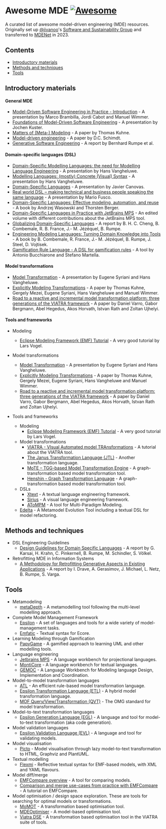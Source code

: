 # Awesome MDE [![Awesome](https://awesome.re/badge.svg)](https://awesome.re)

A curated list of awesome model-driven engineering (MDE) resources. Originally set up [@iivanoo](https://github.com/iivanoo)'s [Software and Sustainability Group](https://github.com/S2-group) and transferred to [MDENet](https://www.mde-network.org/) in 2023.

## Contents

* [Introductory materials](#-introductory-materials)
* [Methods and techniques](#-methods-and-techniques)
* [Tools](#-tools)

## Introductory materials

#### General MDE
* [Model-Driven Software Engineering in Practice - Introduction](https://www.slideshare.net/mbrambil/modeldriven-software-engineering-in-practice-chapter-1-introduction) - A presentation by Marco Brambilla, Jordi Cabot and Manuel Wimmer.
* [Foundations of Model-Driven Software Engineering](https://researcher.watson.ibm.com/researcher/files/zurich-jku/mdse-01.pdf) - A presentation by Jochen Kuster.
* [Matters of (Meta-) Modeling](http://msdl.cs.mcgill.ca/people/hv/teaching/MSBDesign/MattersOfMetaModelling.pdf) - A paper by Thomas Kuhne.
* [Model-driven engineering](http://citeseerx.ist.psu.edu/viewdoc/download?doi=10.1.1.106.9720&rep=rep1&type=pdf) - A paper by D.C. Schimdt.
* [Generative Software Engineering](https://www.se-rwth.de/research/Generative-SE/) - A report by Bernhard Rumpe et al.

#### Domain-specific languages (DSL)
* [Domain-Specific Modelling Languages: the need for Modelling Language Engineering](http://msdl.cs.mcgill.ca/people/hv/teaching/MSBDesign/presentations/presentation.ModellingLanguageEngineering.pdf) - A presentation by Hans Vangheluwe.
* [Modelling Languages: (mostly) Concrete (Visual) Syntax](http://msdl.cs.mcgill.ca/people/hv/teaching/MSBDesign/presentations/presentation.DSM-TP.DSLengineering.semantics.pdf) - A presentation by Hans Vangheluwe.
* [Domain-Specific Languages](https://www.slideshare.net/zirrus/domainspecific-langauges) - A presentation by Javier Canovas.
* [Real world DSL – making technical and business people speaking the same language](https://www.slideshare.net/mariofusco/real-world-dsl) - A presentation by Mario Fusco.
* [Domain-Specific Languages: Effective modeling, automation, and reuse](http://dsl.design) - A book by Andrzej Wasowski and Thorsten Berger.
* [Domain-Specific Languages in Practice with JetBrains MPS](https://link.springer.com/book/10.1007%2F978-3-030-73758-0) - An edited volume with different contributions about the JetBrains MPS tool.
* [Globalizing Domain-Specific Languages](https://www.se-rwth.de/publications/Globalizing-Domain-Specific-Languages2.pdf) - A report by B. H. C. Cheng, B. Combemale, R. B. France, J.- M. Jézéquel, B. Rumpe.
* [Engineering Modeling Languages: Turning Domain Knowledge into Tools](https://www.routledge.com/Engineering-Modeling-Languages/Combemale-France-Jezequel-Rumpe-Steel-Vojtisek/p/book/9781466583733) - A book by B. Combemale, R. France, J.- M. Jézéquel, B. Rumpe, J. Steel, D. Vojtisek.
* [Gamification Rule Language - A DSL for gamification rules](https://github.com/antbucc/GRL) - A tool by Antonio Bucchiarone and Stefano Martella.

#### Model transformations
* [Model Transformation](http://msdl.cs.mcgill.ca/people/hv/teaching/MSBDesign/ModelTransformation.pdf) - A presentation by Eugene Syriani and Hans Vangheluwe.
* [Explicitly Modeling Transformations](http://homepages.mcs.vuw.ac.nz/~tk/publications/papers/explicitly-modeling-transformations.pdf) - A paper by Thomas Kuhne, Gergely Mezei, Eugene Syriani, Hans Vangheluwe and Manuel Wimmer.
* [Road to a reactive and incremental model transformation platform: three generations of the VIATRA framework](https://www.researchgate.net/publication/303090660_Road_to_a_reactive_and_incremental_model_transformation_platform_three_generations_of_the_VIATRA_framework) - A paper by Daniel Varro, Gabor Bergmann, Abel Hegedus, Akos Horvath, Istvan Rath and Zoltan Ujhelyi.

#### Tools and frameworks
* Modeling
  * [Eclipse Modeling Framework (EMF) Tutorial](https://www.vogella.com/tutorials/EclipseEMF/article.html) - A very good tutorial by Lars Vogel.
* Model transformations
  * [Model Transformation](http://msdl.cs.mcgill.ca/people/hv/teaching/MSBDesign/ModelTransformation.pdf) - A presentation by Eugene Syriani and Hans Vangheluwe.
  * [Explicitly Modeling Transformations](http://homepages.mcs.vuw.ac.nz/~tk/publications/papers/explicitly-modeling-transformations.pdf) - A paper by Thomas Kuhne, Gergely Mezei, Eugene Syriani, Hans Vangheluwe and Manuel Wimmer.
  * [Road to a reactive and incremental model transformation platform: three generations of the VIATRA framework](https://www.researchgate.net/publication/303090660_Road_to_a_reactive_and_incremental_model_transformation_platform_three_generations_of_the_VIATRA_framework) - A paper by Daniel Varro, Gabor Bergmann, Abel Hegedus, Akos Horvath, Istvan Rath and Zoltan Ujhelyi.
  
* Tools and frameworks
  * Modeling
    * [Eclipse Modeling Framework (EMF) Tutorial](https://www.vogella.com/tutorials/EclipseEMF/article.html) - A very good tutorial by Lars Vogel.
  * Model transformations
    * [VIATRA - VIsual Automated model TRAnsformations](https://www.eclipse.org/viatra/documentation/tutorial.html) - A tutorial about the VIATRA tool.
    * [The Janus Transformation Language (JTL)](https://jtl.univaq.it/) - Another transformation language.
    * [MoTE – TGG-based Model Transformation Engine](https://www.hpi.uni-potsdam.de/giese/public/mdelab/mdelab-projects/mote-a-tgg-based-model-transformation-engine/) - A graph-transformation based model transformation tool.
    * [Henshin - Graph Transformation Language](https://projects.eclipse.org/projects/modeling.emft.henshin) - A graph-transformation based model transformation tool.
  * DSLs
    * [Xtext](https://www.eclipse.org/Xtext/documentation/102_domainmodelwalkthrough.html) - A textual language engineering framework.
    * [Sirius](https://www.eclipse.org/sirius/getstarted.html) - A visual language engineering framework.
    * [AToMPM](https://atompm.github.io) - A tool for Multi-Paradigm Modeling.
  * [Edelta](https://github.com/LorenzoBettini/edelta) - A Metamodel Evolution Tool including a textual DSL for model refactoring.

## Methods and techniques
* DSL Engineering Guidelines
  * [Design Guidelines for Domain Specific Languages](https://www.se-rwth.de/publications/A-Methodology-for-Retrofitting-Generative-Aspects-in-Existing-Applications.pdf) - A report by G. Karsai, H. Krahn, C. Pinkernell, B. Rumpe, M. Schindler, S. Völkel.
* Retrofitting MDE in Information Systems
  * [A Methodology for Retrofitting Generative Aspects in Existing Applications](https://www.se-rwth.de/publications/A-Methodology-for-Retrofitting-Generative-Aspects-in-Existing-Applications.pdf) - A report by  I. Drave, A. Gerasimov, J. Michael, L. Netz, B. Rumpe, S. Varga.

## Tools
* Metamodeling
   * [metaDepth](http://metadepth.org/) - A metamodelling tool following the multi-level modelling approach.
* Complete Model Management Framework
   * [Epsilon](https://www.eclipse.org/epsilon/) - A set of languages and tools for a wide variety of model-management tasks.
   * [Emfatic](https://eclipse.org/emfatic) - Textual syntax for Ecore.
* Learning Modeling through Gamification
   * [PapyGame](https://www.papygame.com/) - A gamified approach to learning UML and other modelling tools.
* Language engineering
   * [Jetbrains MPS](https://www.jetbrains.com/mps/) - A language workbench for projectional languages.
   * [MontiCore](https://monticore.github.io/monticore/) - A language workbench for textual languages.
   * [GEMOC](https://gemoc.org/studio.html) - A Language Workbench for Modeling language Design, Implementation and Coordination.
* Model-to-model transformation languages
   * [ATL](https://www.eclipse.org/atl/) - An efficient rule-based model transformation language.
   * [Epsilon Transformation Language (ETL)](https://www.eclipse.org/epsilon/doc/etl/) - A hybrid model transformation language. 
   * [MOF Query/View/Transformation (QVT)](https://www.omg.org/spec/QVT/About-QVT/) - The OMG standard for model transformation.
* Model-to-text transformation languages
  * [Epsilon Generation Language (EGL)](https://eclipse.org/doc/egl) - A language and tool for model-to-text transformation (aka code generation).
* Model validation languages
  * [Epsilon Validation Language (EVL)](https://eclipse.org/epsilon/doc/evl) - A language and tool for validating models.
* Model visualisation
  * [Picto](https://eclipse.org/epsilon/doc/picto) - Model visualisation through lazy model-to-text transformation to HTML, Graphviz and PlantUML.
* Textual modelling
  * [Flexmi](https://eclipse.org/epsilon/flexmi) - Reflective textual syntax for EMF-based models, with XML and YAML flavours.
* Model diff/merge
  * [EMFCompare overview](https://www.slideshare.net/mikaelbarbero/diff-and-merge-with-ease-with-emf-compare) - A tool for comparing models.
  * [Comparison and merge use-cases from practice with EMFCompare](https://youtu.be/Uwq7W7jEdUU) - A tutorial on EMFCompare.
* Model optimisation / design space exploration. These are tools for searching for optimal models or transformations.
  * [MoMOT](http://martin-fleck.github.io/momot/) - A transformation based optimisation tool.
  * [MDEOptimiser](https://mde-optimiser.github.io/) - A model-based optimisation tool.
  * [Viatra DSE](https://wiki.eclipse.org/VIATRA/DSE) - A transformation based optimisation tool in the ViATRA suite of tools.
